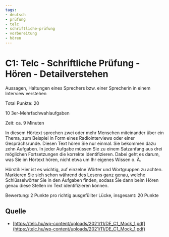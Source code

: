 ```yaml
---
tags:
- deutsch
- prüfung
- telc
- schriftliche-prüfung
- vorbereitung
- hören
---
```


# C1: Telc - Schriftliche Prüfung - Hören - Detailverstehen

Aussagen, Haltungen eines Sprechers bzw. einer Sprecherin in einem Interview verstehen

Total Punkte: 20

10 3er-Mehrfachwahlaufgaben

Zeit: ca. 9 Minuten

In diesem Hörtext sprechen zwei oder mehr Menschen miteinander über ein Thema, zum Beispiel in Form eines Radiointerviews oder einer Gesprächsrunde. Diesen Text hören Sie nur einmal. Sie bekommen dazu zehn Aufgaben. In jeder Aufgabe müssen Sie zu einem Satzanfang aus drei möglichen Fortsetzungen die korrekte identifizieren. Dabei geht es darum, was Sie im Hörtext hören, nicht etwa um Ihr eigenes Wissen o. Ä.

Hörstil: Hier ist es wichtig, auf einzelne Wörter und Wortgruppen zu achten. Markieren Sie sich schon während des Lesens ganz genau, welche Schlüsselwörter Sie in den Aufgaben finden, sodass Sie dann beim Hören genau diese Stellen im Text identifizieren können.

Bewertung: 2 Punkte pro richtig ausgefüllter Lücke, insgesamt: 20 Punkte

## Quelle

- [https://telc.hu/wp-content/uploads/2021/11/DE_C1_Mock_1.pdf](https://telc.hu/wp-content/uploads/2021/11/DE_C1_Mock_1.pdf)

